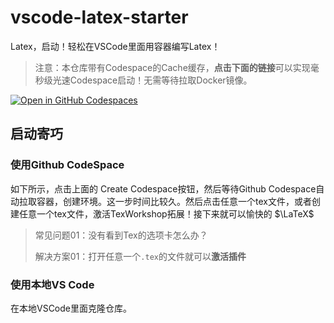 # vscode-latex-starter
Latex，启动！轻松在VSCode里面用容器编写Latex！
> 注意：本仓库带有Codespace的Cache缓存，**点击下面的链接**可以实现毫秒级光速Codespace启动！无需等待拉取Docker镜像。

[![Open in GitHub Codespaces](https://github.com/codespaces/badge.svg)](https://codespaces.new/Musicminion/vscode-latex-starter)

## 启动寄巧

### 使用Github CodeSpace

如下所示，点击上面的 Create Codespace按钮，然后等待Github Codespace自动拉取容器，创建环境。这一步时间比较久。然后点击任意一个tex文件，或者创建任意一个tex文件，激活TexWorkshop拓展！接下来就可以愉快的 $\LaTeX\$


> 常见问题01：没有看到Tex的选项卡怎么办？
> 
> 解决方案01：打开任意一个`.tex`的文件就可以**激活插件**

### 使用本地VS Code

在本地VSCode里面克隆仓库。

